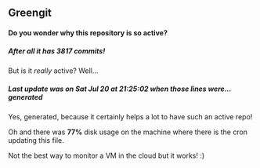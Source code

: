 ## Greengit

#### Do you wonder why this repository is so active?

##### After all it has 3817 commits!

But is it *really* active? Well...

##### Last update was on Sat Jul 20 at 21:25:02 when those lines were... generated

Yes, generated, because it certainly helps a lot to have such an active repo!

Oh and there was **77%** disk usage on the machine
where there is the cron updating this file.

Not the best way to monitor a VM in the cloud but it works! :)
